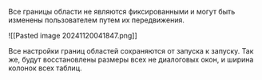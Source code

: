 Все границы области не являются фиксированными и могут быть изменены пользователем путем их передвижения. 

![[Pasted image 20241120041847.png]]

Все настройки границ областей сохраняются от запуска к запуску. Так же, будут восстановлены размеры всех не диалоговых окон, и ширина колонок всех таблиц.